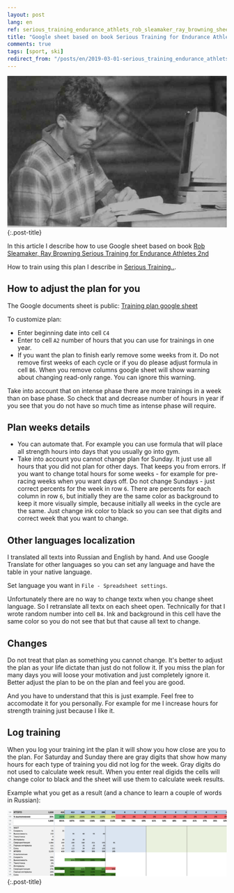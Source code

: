 ```yaml
---
layout: post
lang: en
ref: serious_training_endurance_athlets_rob_sleamaker_ray_browning_sheet
title: "Google sheet based on book Serious Training for Endurance Athletes, Rob Sleamaker"
comments: true
tags: [sport, ski]
redirect_from: "/posts/en/2019-03-01-serious_training_endurance_athlets_rob_sleamaker_google_sheet/"
---
```

![](/images/2019-03-02_15-49-22.png){:.post-title}

In this article I describe how to use Google sheet based on book
[Rob Sleamaker, Ray Browning Serious Training for Endurance Athletes 2nd](https://www.amazon.com/Serious-Training-Endurance-Athletes-2nd/dp/0873226445) 

How to train using this plan I describe in
 [Serious Training..](/posts/en/serious_training_endurance_athlets_rob_sleamaker_ray_browning.html).

## How to adjust the plan for you
 
The Google documents sheet is public:
[Training plan google sheet](https://docs.google.com/spreadsheets/d/1GcrX_6qRqsKnWwP0Ya3QMR7ztyWaiKZsMRE6p0xxe0E)

To customize plan:
* Enter beginning date into cell `C4` 
* Enter to cell `A2` number of hours that you can use for trainings in one year. 
* If you want the plan to finish early remove some weeks from it. 
Do not remove first weeks of each cycle or if you do please adjust formula in cell `B6`.
When you remove columns google sheet will show warning about changing read-only
range. You can ignore this warning. 

Take into account that on intense phase there are more trainings in a week than on base phase.
So check that and decrease number of hours in year if you see that you do not have so much time
as intense phase will require. 

## Plan weeks details

* You can automate that. For example you can use formula that will place all strength
hours into days that you usually go into gym.
* Take into account you cannot change plan for Sunday.
It just use all hours that you did not plan for other days.
That keeps you from errors.
If you want to change total hours for some weeks - for example for pre-racing
weeks when you want days off. Do not change Sundays - just correct percents for
the week in row `6`.
There are percents for each column in row `6`, but initially they are the same color as
background to keep it more visually simple, because initially all weeks in the cycle are the same.
Just change ink color to black so you can see that digits and correct week that you
want to change.

## Other languages localization

I translated all texts into Russian and English by hand. And use Google Translate for other languages
so you can set any language and have the table in your native language. 

Set language you want in `File - Spreadsheet settings`. 

Unfortunately there are no way to change textx when you change sheet language.
 So I retranslate all textx on each sheet open. Technically for that I wrote random number into cell `B4`.
Ink and background in this cell have the same color so you do not see that but that cause all text to change.

## Changes

Do not treat that plan as something you cannot change.
It's better to adjust the plan as your life dictate than just do not follow it. If you miss the plan for
many days you will loose your motivation and just completely ignore it. Better adjust the plan to be on the 
plan and feel you are good.

And you have to understand that this is just example. Feel free to accomodate it for you personally.
For example for me I increase hours for strength training just because I like it.

## Log training

When you log your training int the plan it will show you how close are you to the plan.
For Saturday and Sunday there are gray digits that show how many hours for each type of training you did 
not log for the week.
Gray digits do not used to calculate week result. When you enter real digids the cells will change color
to black and the sheet will use them to calculate week results.

Example what you get as a result (and a chance to learn a couple of words in 
Russian):

![](/images/endurance_example.png){:.post-title}